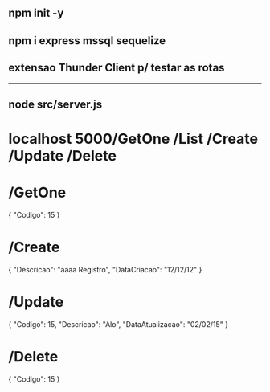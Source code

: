 ## npm init -y
## npm i express mssql sequelize
## extensao Thunder Client p/ testar as rotas
-----------------------------------------------

## node src/server.js ##

# localhost 5000/GetOne  /List /Create /Update /Delete

# /GetOne 
{
  "Codigo": 15
 }

# /Create
{
  "Descricao": "aaaa Registro",
  "DataCriacao": "12/12/12"
}

# /Update 
{
  "Codigo": 15,
  "Descricao": "Alo",
  "DataAtualizacao": "02/02/15"
}

# /Delete
{
  "Codigo": 15
}